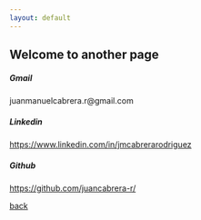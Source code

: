```yaml
---
layout: default
---
```


## Welcome to another page

<h5> Gmail </h5>
<p> juanmanuelcabrera.r@gmail.com </p>

<h5> Linkedin </h5>
<a href={{https://www.linkedin.com/in/jmcabrerarodriguez}}> https://www.linkedin.com/in/jmcabrerarodriguez </a>

<h5> Github </h5>
<a href={{https://github.com/juancabrera-r/}}> https://github.com/juancabrera-r/ </a>


[back](./)
